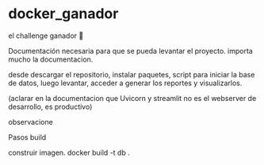 # docker_ganador
el challenge ganador 🥵

Documentación necesaria para que se pueda levantar el proyecto.
importa mucho la documentacion.

desde descargar el repositorio, instalar paquetes, script para iniciar la base de datos, luego levantar, acceder a generar los reportes y visualizarlos.

(aclarar en la documentacion que Uvicorn y streamlit no es el webserver de desarrollo, es productivo)

observacione

Pasos build

construir imagen.
docker build -t db .

